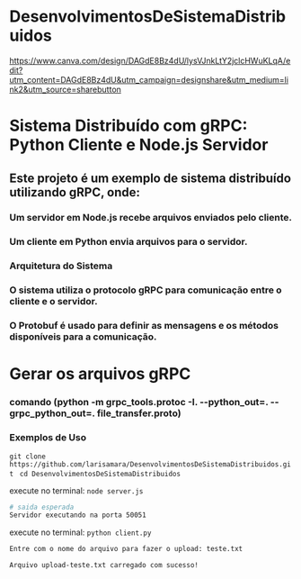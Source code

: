 # DesenvolvimentosDeSistemaDistribuidos

https://www.canva.com/design/DAGdE8Bz4dU/lysVJnkLtY2jclcHWuKLqA/edit?utm_content=DAGdE8Bz4dU&utm_campaign=designshare&utm_medium=link2&utm_source=sharebutton

# Sistema Distribuído com gRPC: Python Cliente e Node.js Servidor

## Este projeto é um exemplo de sistema distribuído utilizando gRPC, onde:

### Um servidor em Node.js recebe arquivos enviados pelo cliente.
### Um cliente em Python envia arquivos para o servidor.

### Arquitetura do Sistema
### O sistema utiliza o protocolo gRPC para comunicação entre o cliente e o servidor.
### O Protobuf é usado para definir as mensagens e os métodos disponíveis para a comunicação.

# Gerar os arquivos gRPC

### comando  (python -m grpc_tools.protoc -I. --python_out=. --grpc_python_out=. file_transfer.proto)

### Exemplos de Uso

 `git clone https://github.com/larisamara/DesenvolvimentosDeSistemaDistribuidos.git `
  `cd DesenvolvimentosDeSistemaDistribuidos`

execute no terminal: `node server.js`

```bash
# saida esperada
Servidor executando na porta 50051
```


execute no terminal: `python client.py`
```bash
Entre com o nome do arquivo para fazer o upload: teste.txt

Arquivo upload-teste.txt carregado com sucesso!
```
